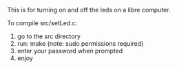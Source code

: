 This is for turning on and off the leds on a libre computer.

To compile src/setLed.c:
1. go to the src directory
2. run: make (note: sudo permissions required)
3. enter your password when prompted
4. enjoy
